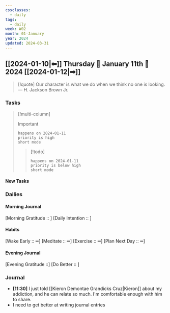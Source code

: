 ```yaml
---
cssclasses:
  - daily
tags:
  - daily
week: W02
month: 01-January
year: 2024
updated: 2024-03-31
---
```


## [[2024-01-10|⬅]] Thursday 🔹 January 11th 🔹 2024 [[2024-01-12|➡]]

> [!quote] Our character is what we do when we think no one is looking.
> — H. Jackson Brown Jr.

### Tasks

> [!multi-column]
> 
> > [!important]
> > ```tasks
> > happens on 2024-01-11
> > priority is high
> > short mode
> > ```
> 
> > [!todo]
> > ```tasks
> > happens on 2024-01-11
> > priority is below high
> > short mode
> > ```

#### New Tasks

###  Dailies

#### Morning Journal
[Morning Gratitude :: ]
[Daily Intention :: ]

#### Habits
[Wake Early :: ➖]
[Meditate :: ➖]
[Exercise :: ➖]
[Plan Next Day :: ➖]

#### Evening Journal
[Evening Gratitude ::]
[Do Better :: ]

### Journal

- **[11:30]**  I just told [[Kieron Demontae Grandicks Cruz|Kieron]] about my addiction, and he can relate so much. I'm comfortable enough with him to share.
- I need to get better at writing journal entries